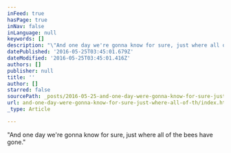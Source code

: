 ```yaml
---
inFeed: true
hasPage: true
inNav: false
inLanguage: null
keywords: []
description: "\"And one day we're gonna know for sure, just where all of the bees have gone.\""
datePublished: '2016-05-25T03:45:01.679Z'
dateModified: '2016-05-25T03:45:01.416Z'
authors: []
publisher: null
title: ''
author: []
starred: false
sourcePath: _posts/2016-05-25-and-one-day-were-gonna-know-for-sure-just-where-all-of-th.md
url: and-one-day-were-gonna-know-for-sure-just-where-all-of-th/index.html
_type: Article

---
```

"And one day we're gonna know for sure, just where all of the bees have gone."